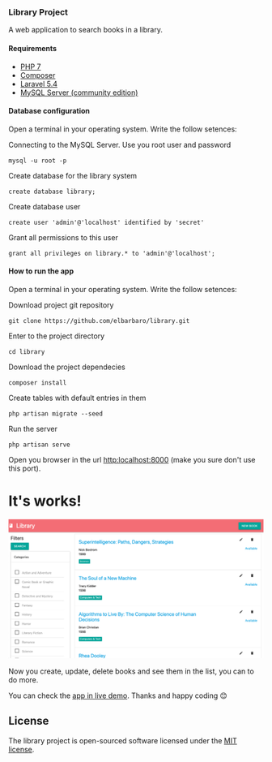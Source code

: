 ### Library Project

A web application to search books in a library.

#### Requirements

- [PHP 7](https://www.php.net/downloads.php)
- [Composer](https://getcomposer.org/)
- [Laravel 5.4](https://laravel.com/docs/5.4/installation)
- [MySQL Server (community edition)](https://dev.mysql.com/downloads/mysql/)

#### Database configuration

Open a terminal in your operating system. Write the follow setences:

Connecting to the MySQL Server. Use you root user and password

    mysql -u root -p

Create database for the library system

    create database library;

Create database user 

    create user 'admin'@'localhost' identified by 'secret'

Grant all permissions to this user

    grant all privileges on library.* to 'admin'@'localhost';

#### How to run the app

Open a terminal in your operating system. Write the follow setences:

Download project git repository 

    git clone https://github.com/elbarbaro/library.git

Enter to the project directory

    cd library

Download the project dependecies

    composer install

Create tables with default entries in them

    php artisan migrate --seed

Run the server

    php artisan serve

Open you browser in the url [http:localhost:8000](http:localhost:8000) (make you sure don't use this port).

# It's works!

![](app-screenshot.png)

Now you create, update, delete books and see them in the list,  you can to do more. 

You can check the [app in live demo](http://barbaro-library.herokuapp.com). Thanks and happy coding 😊

## License

The library project is open-sourced software licensed under the [MIT license](http://opensource.org/licenses/MIT).
